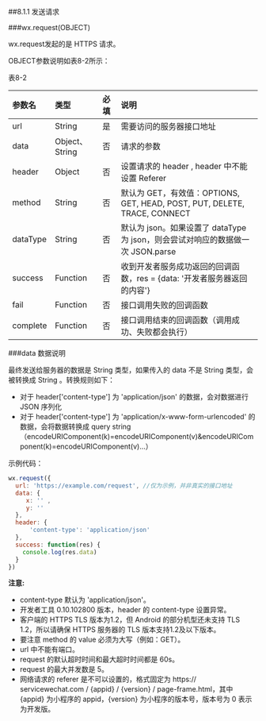 ##8.1.1 发送请求

###wx.request(OBJECT)

wx.request发起的是 HTTPS 请求。

OBJECT参数说明如表8-2所示：

表8-2

| 参数名 | 类型 | 必填 | 说明 |
| :--- | :--- | :--- | :--- |
| url | String | 是 | 需要访问的服务器接口地址 |
| data | Object、String | 否 | 请求的参数 |
| header | Object | 否 | 设置请求的 header , header 中不能设置 Referer |
| method | String | 否 | 默认为 GET，有效值：OPTIONS, GET, HEAD, POST, PUT, DELETE, TRACE, CONNECT |
| dataType | String | 否 | 默认为 json。如果设置了 dataType 为 json，则会尝试对响应的数据做一次 JSON.parse |
| success | Function | 否 | 收到开发者服务成功返回的回调函数，res = {data: '开发者服务器返回的内容'} |
| fail | Function | 否 | 接口调用失败的回调函数 |
| complete | Function | 否 | 接口调用结束的回调函数（调用成功、失败都会执行） |

###data 数据说明

最终发送给服务器的数据是 String 类型，如果传入的 data 不是 String 类型，会被转换成 String 。转换规则如下：

* 对于 header['content-type'] 为 'application/json' 的数据，会对数据进行 JSON 序列化
* 对于 header['content-type'] 为 'application/x-www-form-urlencoded' 的数据，会将数据转换成 query string （encodeURIComponent(k)=encodeURIComponent(v)&encodeURIComponent(k)=encodeURIComponent(v)...）

示例代码：
```js
wx.request({
  url: 'https://example.com/request', //仅为示例，并非真实的接口地址
  data: {
     x: '' ,
     y: ''
  },
  header: {
      'content-type': 'application/json'
  },
  success: function(res) {
    console.log(res.data)
  }
})
```
**注意:**

* content-type 默认为 'application/json'。
* 开发者工具 0.10.102800 版本，header 的 content-type 设置异常。
* 客户端的 HTTPS TLS 版本为1.2，但 Android 的部分机型还未支持 TLS 1.2，所以请确保 HTTPS 服务器的 TLS 版本支持1.2及以下版本。
* 要注意 method 的 value 必须为大写（例如：GET）。
* url 中不能有端口。
* request 的默认超时时间和最大超时时间都是 60s。
* request 的最大并发数是 5。
* 网络请求的 referer 是不可以设置的，格式固定为 https:// servicewechat.com / {appid} / {version} / page-frame.html，其中 {appid} 为小程序的 appid，{version} 为小程序的版本号，版本号为 0 表示为开发版。








